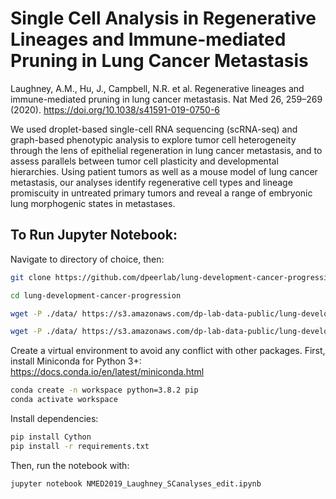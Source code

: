 # Single Cell Analysis in Regenerative Lineages and Immune-mediated Pruning in Lung Cancer Metastasis

Laughney, A.M., Hu, J., Campbell, N.R. et al. Regenerative lineages and immune-mediated pruning in lung cancer metastasis. Nat Med 26, 259–269 (2020). https://doi.org/10.1038/s41591-019-0750-6


We used droplet-based single-cell RNA sequencing (scRNA-seq) and graph-based phenotypic analysis to explore tumor cell heterogeneity through the lens of epithelial regeneration in lung cancer metastasis, and to assess parallels between tumor cell plasticity and developmental hierarchies. Using patient tumors as well as a mouse model of lung cancer metastasis, our analyses identify regenerative cell types and lineage promiscuity in untreated primary tumors and reveal a range of embryonic lung morphogenic states in metastases.

## To Run Jupyter Notebook:

Navigate to directory of choice, then:

```bash
git clone https://github.com/dpeerlab/lung-development-cancer-progression.git

cd lung-development-cancer-progression

wget -P ./data/ https://s3.amazonaws.com/dp-lab-data-public/lung-development-cancer-progression/PATIENT_LUNG_ADENOCARCINOMA_ANNOTATED.h5

wget -P ./data/ https://s3.amazonaws.com/dp-lab-data-public/lung-development-cancer-progression/MOUSE_LUNG_ADENOCARCINOMA_METASTASIS_ANNOTATED.h5
```

Create a virtual environment to avoid any conflict with other packages. First, install Miniconda for Python 3+: https://docs.conda.io/en/latest/miniconda.html

```bash
conda create -n workspace python=3.8.2 pip
conda activate workspace
```

Install dependencies:

```bash
pip install Cython
pip install -r requirements.txt
```

Then, run the notebook with:

```bash
jupyter notebook NMED2019_Laughney_SCanalyses_edit.ipynb
```
